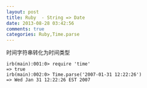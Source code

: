 ```yaml
---
layout: post
title: Ruby  - String => Date
date: 2013-08-28 03:42:56
comments: true
categories: Ruby,Time.parse
---
```

时间字符串转化为时间类型

    irb(main):001:0> require 'time'
    => true
    irb(main):002:0> Time.parse('2007-01-31 12:22:26')
    => Wed Jan 31 12:22:26 EST 2007
